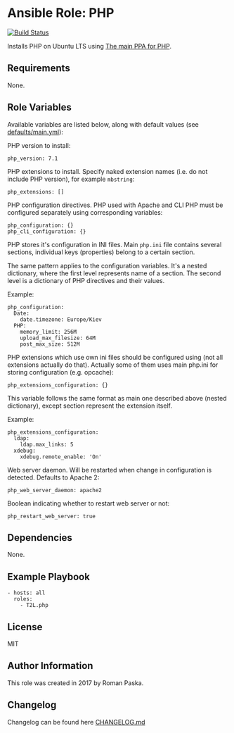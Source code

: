 # Ansible Role: PHP

[![Build Status](https://travis-ci.org/T2L/ansible-role-php.svg?branch=1.1.1)](https://travis-ci.org/T2L/ansible-role-php)

Installs PHP on Ubuntu LTS using [The main PPA for PHP](https://launchpad.net/~ondrej/+archive/ubuntu/php).

## Requirements

None.

## Role Variables

Available variables are listed below, along with default values (see [defaults/main.yml](defaults/main.yml)):

PHP version to install:

    php_version: 7.1

PHP extensions to install. Specify naked extension names (i.e. do not include PHP version), for example `mbstring`:

    php_extensions: []

PHP configuration directives. PHP used with Apache and CLI PHP must be configured separately using corresponding variables:

    php_configuration: {}
    php_cli_configuration: {}

PHP stores it's configuration in INI files. Main `php.ini` file contains several sections, individual keys (properties) belong to a certain section.

The same pattern applies to the configuration variables. It's a nested dictionary, where the first level represents name of a section. The second level is a dictionary of PHP directives and their values.

Example:

    php_configuration:
      Date:
        date.timezone: Europe/Kiev
      PHP:
        memory_limit: 256M
        upload_max_filesize: 64M
        post_max_size: 512M

PHP extensions which use own ini files should be configured using (not all extensions actually do that). Actually some of them uses main php.ini for storing configuration (e.g. opcache):

    php_extensions_configuration: {}

This variable follows the same format as main one described above (nested dictionary), except section represent the extension itself.

Example:

    php_extensions_configuration:
      ldap:
        ldap.max_links: 5
      xdebug:
        xdebug.remote_enable: 'On'

Web server daemon. Will be restarted when change in configuration is detected. Defaults to Apache 2:

    php_web_server_daemon: apache2

Boolean indicating whether to restart web server or not:

    php_restart_web_server: true

## Dependencies

None.

## Example Playbook

    - hosts: all
      roles:
        - T2L.php

## License

MIT

## Author Information

This role was created in 2017 by Roman Paska.

## Changelog

Changelog can be found here [CHANGELOG.md](CHANGELOG.md)
